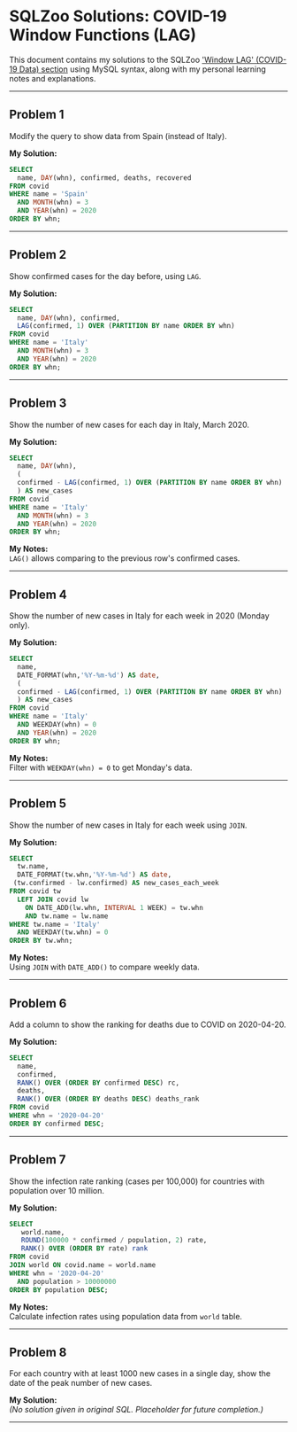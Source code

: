 # SQLZoo Solutions: COVID-19 Window Functions (LAG)

This document contains my solutions to the SQLZoo ['Window LAG' (COVID-19 Data) section](https://sqlzoo.net/wiki/Window_LAG) using MySQL syntax, along with my personal learning notes and explanations.

---

## Problem 1
Modify the query to show data from Spain (instead of Italy).

**My Solution:**

```sql
SELECT 
  name, DAY(whn), confirmed, deaths, recovered
FROM covid
WHERE name = 'Spain'
  AND MONTH(whn) = 3 
  AND YEAR(whn) = 2020
ORDER BY whn;
```

---

## Problem 2
Show confirmed cases for the day before, using `LAG`.

**My Solution:**

```sql
SELECT 
  name, DAY(whn), confirmed,
  LAG(confirmed, 1) OVER (PARTITION BY name ORDER BY whn)
FROM covid
WHERE name = 'Italy'
  AND MONTH(whn) = 3 
  AND YEAR(whn) = 2020
ORDER BY whn;
```

---

## Problem 3
Show the number of new cases for each day in Italy, March 2020.

**My Solution:**

```sql
SELECT 
  name, DAY(whn), 
  (
  confirmed - LAG(confirmed, 1) OVER (PARTITION BY name ORDER BY whn)
  ) AS new_cases
FROM covid
WHERE name = 'Italy'
  AND MONTH(whn) = 3 
  AND YEAR(whn) = 2020
ORDER BY whn;
```

**My Notes:**  
`LAG()` allows comparing to the previous row's confirmed cases.

---

## Problem 4
Show the number of new cases in Italy for each week in 2020 (Monday only).

**My Solution:**

```sql
SELECT 
  name, 
  DATE_FORMAT(whn,'%Y-%m-%d') AS date, 
  (
  confirmed - LAG(confirmed, 1) OVER (PARTITION BY name ORDER BY whn)
  ) AS new_cases
FROM covid
WHERE name = 'Italy'
  AND WEEKDAY(whn) = 0 
  AND YEAR(whn) = 2020
ORDER BY whn;
```

**My Notes:**  
Filter with `WEEKDAY(whn) = 0` to get Monday's data.

---

## Problem 5
Show the number of new cases in Italy for each week using `JOIN`.

**My Solution:**

```sql
SELECT 
  tw.name, 
  DATE_FORMAT(tw.whn,'%Y-%m-%d') AS date, 
 (tw.confirmed - lw.confirmed) AS new_cases_each_week
FROM covid tw 
  LEFT JOIN covid lw 
    ON DATE_ADD(lw.whn, INTERVAL 1 WEEK) = tw.whn 
    AND tw.name = lw.name
WHERE tw.name = 'Italy'
  AND WEEKDAY(tw.whn) = 0
ORDER BY tw.whn;
```

**My Notes:**  
Using `JOIN` with `DATE_ADD()` to compare weekly data.

---

## Problem 6
Add a column to show the ranking for deaths due to COVID on 2020-04-20.

**My Solution:**

```sql
SELECT 
  name,
  confirmed,
  RANK() OVER (ORDER BY confirmed DESC) rc,
  deaths,
  RANK() OVER (ORDER BY deaths DESC) deaths_rank
FROM covid
WHERE whn = '2020-04-20'
ORDER BY confirmed DESC;
```

---

## Problem 7
Show the infection rate ranking (cases per 100,000) for countries with population over 10 million.

**My Solution:**

```sql
SELECT 
   world.name,
   ROUND(100000 * confirmed / population, 2) rate,
   RANK() OVER (ORDER BY rate) rank
FROM covid 
JOIN world ON covid.name = world.name
WHERE whn = '2020-04-20' 
  AND population > 10000000
ORDER BY population DESC;
```

**My Notes:**  
Calculate infection rates using population data from `world` table.

---

## Problem 8
For each country with at least 1000 new cases in a single day, show the date of the peak number of new cases.

**My Solution:**  
_(No solution given in original SQL. Placeholder for future completion.)_

---

